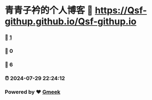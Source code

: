 # 青青子衿的个人博客 :link: https://Qsf-githup.github.io/Qsf-githup.io 
### :page_facing_up: [1](https://Qsf-githup.github.io/Qsf-githup.io/tag.html) 
### :speech_balloon: 0 
### :hibiscus: 6 
### :alarm_clock: 2024-07-29 22:24:12 
### Powered by :heart: [Gmeek](https://github.com/Meekdai/Gmeek)
